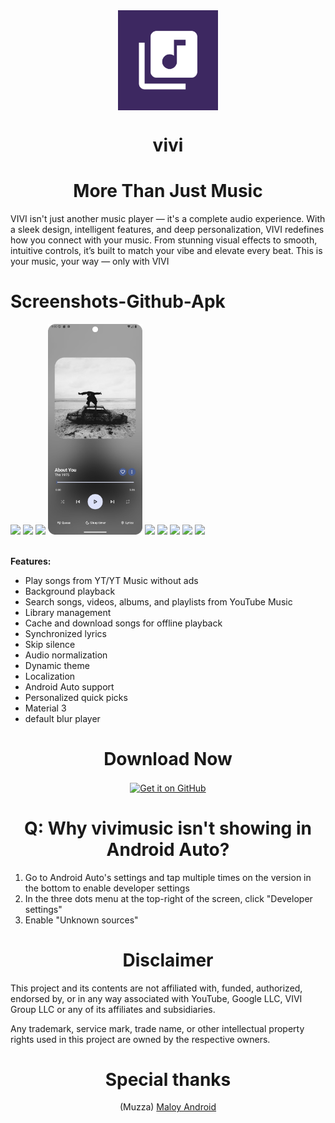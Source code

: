 <div align="center">
 <img src="https://github.com/vivizzz007/vivi-music/blob/main/assets/img.png" width="160" height="160" style="display: block; margin: 0 auto"/>
 <h1>vivi</h1>
<h1>More Than Just Music</h1>

</div>

VIVI isn't just another music player — it's a complete audio experience. With a sleek design, intelligent features, and deep personalization, VIVI redefines how you connect with your music. From stunning visual effects to smooth, intuitive controls, it’s built to match your vibe and elevate every beat. This is your music, your way — only with VIVI
</div>

<h1>Screenshots-Github-Apk</h1>
<p>
  <img src="https://github.com/vivizzz007/vivi-music/blob/main/sc-screen-github/about_me.png" width="30%" />
  <img src="https://github.com/vivizzz007/vivi-music/blob/main/sc-screen-github/backup.png" width="30%" />
  <img src="https://github.com/vivizzz007/vivi-music/blob/main/appinfo/metadata/android/en-US/images/Screenshots/backup.png" width="30%" />
  <img src="https://github.com/vivizzz007/vivi-music/blob/main/appinfo/metadata/android/en-US/images/Screenshots/player.png" width="30%" />
  <img src="https://github.com/vivizzz007/vivi-music/blob/main/appinfo/metadata/android/en-US/images/Screenshots/search.png" width="30%" />
  <img src="https://github.com/vivizzz007/vivi-music/blob/main/appinfo/metadata/android/en-US/images/Screenshots/setting.PNG" width="30%" />
  <img src="https://github.com/vivizzz007/vivi-music/blob/main/appinfo/metadata/android/en-US/images/Screenshots/updateme.png" width="30%" />
   <img src="https://github.com/vivizzz007/vivi-music/blob/main/appinfo/metadata/android/en-US/images/Screenshots/installupdate.png" width="30%" />
   <img src="https://github.com/vivizzz007/vivi-music/blob/main/appinfo/metadata/android/en-US/images/Screenshots/changelog.png" width="30%" />
</p>


<br><b>Features:</b>

- Play songs from YT/YT Music without ads
- Background playback
- Search songs, videos, albums, and playlists from YouTube Music
- Library management
- Cache and download songs for offline playback
- Synchronized lyrics
- Skip silence
- Audio normalization
- Dynamic theme
- Localization
- Android Auto support
- Personalized quick picks
- Material 3
- default blur player

<div align="center">
<h1>Download Now</h1>
 
 [<img src="https://github.com/machiav3lli/oandbackupx/blob/034b226cea5c1b30eb4f6a6f313e4dadcbb0ece4/badge_github.png" alt="Get it on GitHub" height="82"
align="center">](https://github.com/vivizzz007/vivi-music/releases/download/v-1.1.5/VIVI-MUSIC.apk)

</div>

<div align="center">
<h1> Q: Why vivimusic isn't showing in Android Auto? </h1>
</div>

1. Go to Android Auto's settings and tap multiple times on the version in the bottom to enable
   developer settings
2. In the three dots menu at the top-right of the screen, click "Developer settings"
3. Enable "Unknown sources"

<div align="center">
<h1>Disclaimer</h1>
</div>

This project and its contents are not affiliated with, funded, authorized, endorsed by, or in any way associated with YouTube, Google LLC, VIVI Group LLC or any of its affiliates and subsidiaries.

Any trademark, service mark, trade name, or other intellectual property rights used in this project are owned by the respective owners.


<div align="center">
<h1>Special thanks</h1>



(Muzza)
[Maloy Android](https://github.com/Maloy-Android)


</div>
